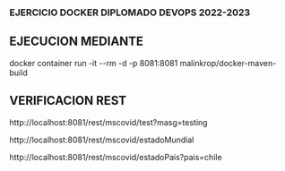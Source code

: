### EJERCICIO DOCKER DIPLOMADO DEVOPS 2022-2023

## EJECUCION MEDIANTE

docker container run -it --rm -d -p 8081:8081 malinkrop/docker-maven-build

## VERIFICACION REST

http://localhost:8081/rest/mscovid/test?masg=testing

http://localhost:8081/rest/mscovid/estadoMundial

http://localhost:8081/rest/mscovid/estadoPais?pais=chile
